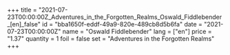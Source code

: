 +++
title = "2021-07-23T00:00:00Z_Adventures_in_the_Forgotten_Realms_Oswald_Fiddlebender_[en]_false"
id = "bba1650f-eddf-49a9-820e-489cb8d5b6fa"
date = "2021-07-23T00:00:00Z"
name = "Oswald Fiddlebender"
lang = ["en"]
price = "1.37"
quantity = 1
foil = false
set = "Adventures in the Forgotten Realms"
+++
